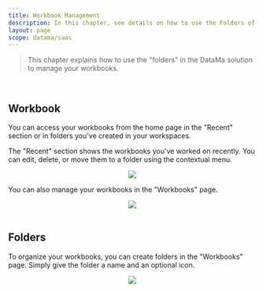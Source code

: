 ```yaml
---
title: Workbook Management
description: In this chapter, see details on how to use the Folders of your account
layout: page
scope: datama/saas
---
```


> This chapter explains how to use the "folders" in the DataMa solution to manage your workbooks.

<br>

## <b>**Workbook**</b>


You can access your workbooks from the home page in the "Recent" section or in folders you've created in your workspaces.

The "Recent" section shows the workbooks you've worked on recently. You can edit, delete, or move them to a folder using the contextual menu.


<center><img src="{{site.url}}/{{site.baseurl}}/core_app/new/interface/homepage/images/workbooks_management.png"/></center>



You can also manage your workbooks in the "Workbooks" page.

<center><img src="{{site.url}}/{{site.baseurl}}/core_app/new/interface/homepage/images/workbooks_home.png"/></center>

<br>

## <b>**Folders**</b>

To organize your workbooks, you can create folders in the "Workbooks" page. Simply give the folder a name and an optional icon.

<center><img src="{{site.url}}/{{site.baseurl}}/core_app/new/interface/homepage/images/folders_icon.png"/></center>
